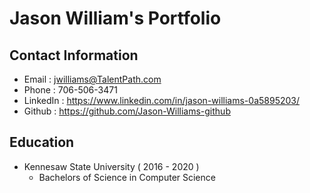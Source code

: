 # Jason William's Portfolio

## Contact Information
* Email : jwilliams@TalentPath.com
* Phone : 706-506-3471
* LinkedIn : https://www.linkedin.com/in/jason-williams-0a5895203/
* Github : https://github.com/Jason-Williams-github

## Education
* Kennesaw State University ( 2016 - 2020 )
  * Bachelors of Science in Computer Science
